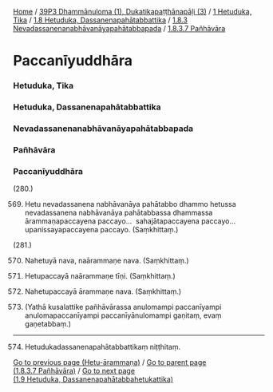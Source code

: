 
[Home](/) / [39P3 Dhammānuloma (1), Dukatikapaṭṭhānapāḷi (3)](../../../../../39P3.md) / [1 Hetuduka, Tika](../../../../1.md) / [1.8 Hetuduka, Dassanenapahātabbattika](../../../1.8.md) / [1.8.3 Nevadassanenanabhāvanāyapahātabbapada](../../1.8.3.md) / [1.8.3.7 Pañhāvāra](../1.8.3.7.md)

# Paccanīyuddhāra

### Hetuduka, Tika

### Hetuduka, Dassanenapahātabbattika

### Nevadassanenanabhāvanāyapahātabbapada

### Pañhāvāra

### Paccanīyuddhāra

(280.)

569. Hetu nevadassanena nabhāvanāya pahātabbo dhammo hetussa nevadassanena nabhāvanāya pahātabbassa dhammassa ārammaṇapaccayena paccayo…  sahajātapaccayena paccayo…  upanissayapaccayena paccayo. (Saṃkhittaṃ.)

(281.)

570. Nahetuyā nava, naārammaṇe nava. (Saṃkhittaṃ.)

571. Hetupaccayā naārammaṇe tīṇi. (Saṃkhittaṃ.)

572. Nahetupaccayā ārammaṇe nava. (Saṃkhittaṃ.)

573. (Yathā kusalattike pañhāvārassa anulomampi paccanīyampi anulomapaccanīyampi paccanīyānulomampi gaṇitaṃ, evaṃ gaṇetabbaṃ.)

---

574. Hetudukadassanenapahātabbattikaṃ niṭṭhitaṃ.



[Go to previous page (Hetu-ārammaṇa)](Paccayacatukka/Hetu-arammana.md) / [Go to parent page (1.8.3.7 Pañhāvāra)](../1.8.3.7.md) / [Go to next page (1.9 Hetuduka, Dassanenapahātabbahetukattika)](../../../1.9.md)


